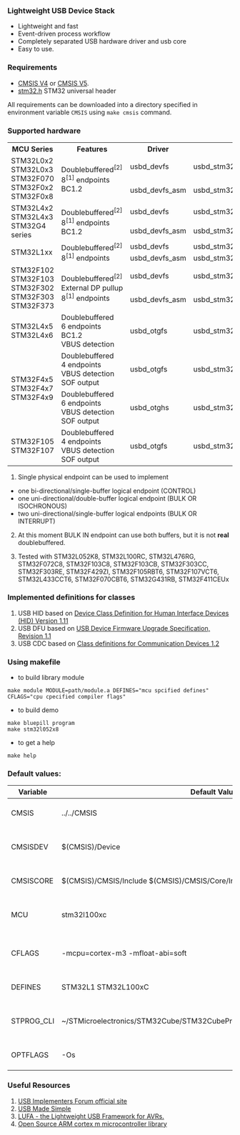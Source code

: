 ### Lightweight USB Device Stack ###

+ Lightweight and fast
+ Event-driven process workflow
+ Completely separated USB hardware driver and usb core
+ Easy to use.

### Requirements ###

+ [CMSIS V4](https://github.com/ARM-software/CMSIS) or [CMSIS V5](https://github.com/ARM-software/CMSIS_5).
+ [stm32.h](https://github.com/dmitrystu/stm32h) STM32 universal header

All requirements can be downloaded into a directory specified in environment variable `CMSIS` using
`make cmsis` command.

### Supported hardware ###

<table>
    <tr><th>MCU Series</th><th>Features</th><th>Driver</th><th>File</th></tr>
    <tr>
        <td rowspan="2">STM32L0x2 STM32L0x3 STM32F070 STM32F0x2 STM32F0x8</td>
        <td nowrap rowspan="2">Doublebuffered<sup>[2]</sup><br />8<sup>[1]</sup> endpoints<br /> BC1.2</td>
        <td>usbd_devfs</td>
        <td>usbd_stm32l052_devfs.c</td>
    </tr>
    <tr>
        <td>usbd_devfs_asm</td>
        <td>usbd_stm32l052_devfs_asm.S</td>
    </tr>
    <tr>
        <td rowspan="2">STM32L4x2 STM32L4x3 STM32G4 series</td>
        <td nowrap rowspan="2">Doublebuffered<sup>[2]</sup><br />8<sup>[1]</sup> endpoints<br /> BC1.2</td>
        <td>usbd_devfs</td>
        <td>usbd_stm32l433_devfs.c</td>
    </tr>
    <tr>
        <td>usbd_devfs_asm</td>
        <td>usbd_stm32l052_devfs_asm.S</td>
    </tr>
    <tr>
        <td rowspan="2">STM32L1xx</td>
        <td nowrap rowspan="2">Doublebuffered<sup>[2]</sup><br />8<sup>[1]</sup> endpoints</td>
        <td>usbd_devfs</td>
        <td>usbd_stm32l100_devfs.c</td>
    </tr>
    <tr>
        <td>usbd_devfs_asm</td>
        <td>usbd_stm32l100_devfs_asm.S</td>
    </tr>
    <tr>
        <td rowspan="2">STM32F102 STM32F103 STM32F302 STM32F303 STM32F373</td>
        <td nowrap rowspan="2">Doublebuffered<sup>[2]</sup><br />External DP pullup<br />8<sup>[1]</sup> endpoints</td>
        <td>usbd_devfs</td>
        <td>usbd_stm32f103_devfs.c</td>
    </tr>
    <tr>
        <td>usbd_devfs_asm</td>
        <td>usbd_stm32f103_devfs_asm.S</td>
    </tr>
    <tr>
        <td>STM32L4x5 STM32L4x6</td>
        <td nowrap>Doublebuffered<br />6 endpoints<br /> BC1.2<br />VBUS detection</td>
        <td>usbd_otgfs</td>
        <td>usbd_stm32l476_otgfs.c</td>
    </tr>
    <tr>
        <td rowspan="2">STM32F4x5 STM32F4x7 STM32F4x9</td>
        <td nowrap>Doublebuffered<br/>4 endpoints<br/>VBUS detection<br/>SOF output</td>
        <td>usbd_otgfs</td>
        <td>usbd_stm32f429_otgfs.c</td>
    </tr>
    <tr>
        <td nowrap>Doublebuffered<br/>6 endpoints<br/>VBUS detection<br/>SOF output</td>
        <td>usbd_otghs</td>
        <td>usbd_stm32f429_otghs.c</td>
    </tr>
    <tr>
        <td>STM32F105 STM32F107</td>
        <td nowrap>Doublebuffered<br/>4 endpoints<br/>VBUS detection<br/>SOF output</td>
        <td>usbd_otgfs</td>
        <td>usbd_stm32f105_otgfs.c</td>
    </tr>
</table>

1. Single physical endpoint can be used to implement
  + one bi-directional/single-buffer logical endpoint (CONTROL)
  + one uni-directional/double-buffer logical endpoint (BULK OR ISOCHRONOUS)
  + two uni-directional/single-buffer logical endpoints (BULK OR INTERRUPT)

2. At this moment BULK IN endpoint can use both buffers, but it is not **real** doublebuffered.

3. Tested with STM32L052K8, STM32L100RC, STM32L476RG, STM32F072C8, STM32F103C8, STM32F103CB, STM32F303CC, STM32F303RE, STM32F429ZI, STM32F105RBT6, STM32F107VCT6, STM32L433CCT6, STM32F070CBT6, STM32G431RB,
STM32F411CEUx

### Implemented definitions for classes ###
1. USB HID based on [Device Class Definition for Human Interface Devices (HID) Version 1.11](https://www.usb.org/sites/default/files/documents/hid1_11.pdf)
2. USB DFU based on [USB Device Firmware Upgrade Specification, Revision 1.1](https://www.usb.org/sites/default/files/DFU_1.1.pdf)
3. USB CDC based on [Class definitions for Communication Devices 1.2](https://www.usb.org/sites/default/files/CDC1.2_WMC1.1_012011.zip)

### Using makefile ###
+ to build library module
```
make module MODULE=path/module.a DEFINES="mcu spcified defines" CFLAGS="cpu cpecified compiler flags"
```
+ to build demo
```
make bluepill program
make stm32l052x8
```
+ to get a help
```
make help
```

### Default values: ###
| Variable | Default Value                       | Means                         |
|----------|-------------------------------------|-------------------------------|
| CMSIS    | ../../CMSIS                         | path to CMSIS root folder     |
| CMSISDEV | $(CMSIS)/Device                     | path to CMSIS device folder   |
| CMSISCORE| $(CMSIS)/CMSIS/Include $(CMSIS)/CMSIS/Core/Include | path to CMSIS core headers |
| MCU      | stm32l100xc                         | MCU selection for demo project|
| CFLAGS   | -mcpu=cortex-m3 -mfloat-abi=soft    | MCU specified compiler flags  |
| DEFINES  | STM32L1 STM32L100xC                 | MCU specified defines         |
| STPROG_CLI | ~/STMicroelectronics/STM32Cube/STM32CubeProgrammer/bin/STM32_Programmer_CLI | Path to the ST Cube Programmer CLI |
| OPTFLAGS | -Os | Code optimization flags |

### Useful Resources ###
1. [USB Implementers Forum official site](https://www.usb.org/)
2. [USB Made Simple](http://www.usbmadesimple.co.uk/)
3. [LUFA - the Lightweight USB Framework for AVRs.](https://github.com/abcminiuser/lufa)
4. [Open Source ARM cortex m microcontroller library](https://github.com/libopencm3/libopencm3)
